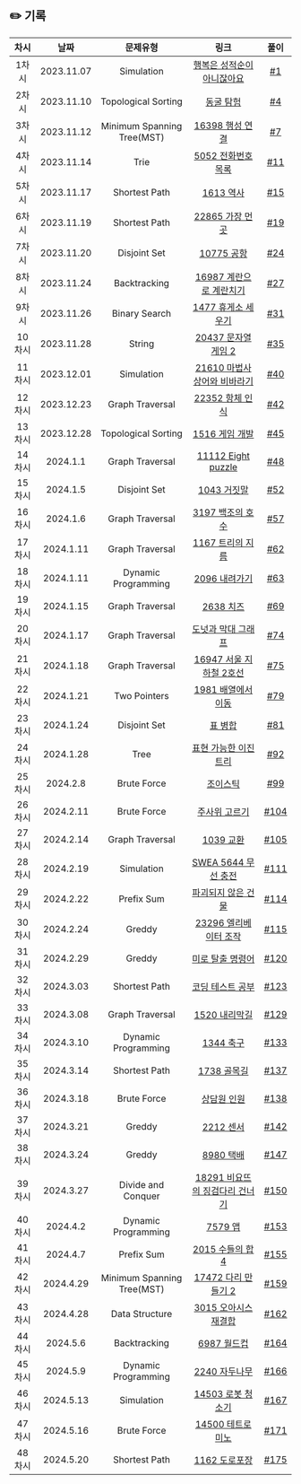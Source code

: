 ## ✏️ 기록
| 차시 | 날짜 | 문제유형 | 링크 | 풀이 |
|:-----:|:----------:|:--------------------------:|:---------------------------------------------------------------:|:---------------------------------------------------------:|
| 1차시  | 2023.11.07 | Simulation                 | [행복은 성적순이 아니잖아요](https://level.goorm.io/exam/147448/%EA%B8%B0%EB%B3%B8-%ED%96%89%EB%B3%B5%EC%9D%80-%EC%84%B1%EC%A0%81%EC%88%9C%EC%9D%B4-%EC%95%84%EB%8B%88%EC%9E%96%EC%95%84%EC%9A%94/quiz/1) | [#1](https://github.com/AlgoLeadMe/AlgoLeadMe-3/pull/1)   |
| 2차시  | 2023.11.10 | Topological Sorting        | [동굴 탐험](https://school.programmers.co.kr/learn/courses/30/lessons/67260) | [#4](https://github.com/AlgoLeadMe/AlgoLeadMe-3/pull/4)   |
| 3차시  | 2023.11.12 | Minimum Spanning Tree(MST) | [16398 행성 연결](https://www.acmicpc.net/problem/16398) | [#7](https://github.com/AlgoLeadMe/AlgoLeadMe-3/pull/7)   |
| 4차시  | 2023.11.14 | Trie                       | [5052 전화번호 목록](https://www.acmicpc.net/problem/5052) | [#11](https://github.com/AlgoLeadMe/AlgoLeadMe-3/pull/11) |
| 5차시  | 2023.11.17 | Shortest Path              | [1613 역사](https://www.acmicpc.net/problem/1613) | [#15](https://github.com/AlgoLeadMe/AlgoLeadMe-3/pull/15) |
| 6차시  | 2023.11.19 | Shortest Path              | [22865 가장 먼 곳](https://www.acmicpc.net/problem/22865) | [#19](https://github.com/AlgoLeadMe/AlgoLeadMe-3/pull/19) |
| 7차시  | 2023.11.20 | Disjoint Set               | [10775 공항](https://www.acmicpc.net/problem/10775) | [#24](https://github.com/AlgoLeadMe/AlgoLeadMe-3/pull/24) |
| 8차시  | 2023.11.24 | Backtracking               | [16987 계란으로 계란치기](https://www.acmicpc.net/problem/16987) | [#27](https://github.com/AlgoLeadMe/AlgoLeadMe-3/pull/27) |
| 9차시  | 2023.11.26 | Binary Search              | [1477 휴게소 세우기](https://www.acmicpc.net/problem/1477) | [#31](https://github.com/AlgoLeadMe/AlgoLeadMe-3/pull/31) |
| 10차시 | 2023.11.28 | String                     | [20437 문자열 게임 2](https://www.acmicpc.net/problem/20437) | [#35](https://github.com/AlgoLeadMe/AlgoLeadMe-3/pull/35) |
| 11차시 | 2023.12.01 | Simulation                 | [21610 마법사 상어와 비바라기](https://www.acmicpc.net/problem/21610) | [#40](https://github.com/AlgoLeadMe/AlgoLeadMe-3/pull/40) |
| 12차시 | 2023.12.23 | Graph Traversal            | [22352 항체 인식](https://www.acmicpc.net/problem/22352) | [#42](https://github.com/AlgoLeadMe/AlgoLeadMe-3/pull/42) |
| 13차시 | 2023.12.28 | Topological Sorting        | [1516 게임 개발](https://www.acmicpc.net/problem/1516) | [#45](https://github.com/AlgoLeadMe/AlgoLeadMe-3/pull/45) |
| 14차시 | 2024.1.1   | Graph Traversal            | [11112 Eight puzzle](https://www.acmicpc.net/problem/11112) | [#48](https://github.com/AlgoLeadMe/AlgoLeadMe-3/pull/48) |
| 15차시 | 2024.1.5   | Disjoint Set               | [1043 거짓말](https://acmicpc.net/problem/1043) | [#52](https://github.com/AlgoLeadMe/AlgoLeadMe-3/pull/52) |
| 16차시 | 2024.1.6   | Graph Traversal            | [3197 백조의 호수](https://acmicpc.net/problem/3197) | [#57](https://github.com/AlgoLeadMe/AlgoLeadMe-3/pull/57) |
| 17차시 | 2024.1.11  | Graph Traversal            | [1167 트리의 지름](https://acmicpc.net/problem/1167) | [#62](https://github.com/AlgoLeadMe/AlgoLeadMe-3/pull/62) |
| 18차시 | 2024.1.11  | Dynamic Programming        | [2096 내려가기](https://acmicpc.net/problem/2096) | [#63](https://github.com/AlgoLeadMe/AlgoLeadMe-3/pull/63) |
| 19차시 | 2024.1.15  | Graph Traversal            | [2638 치즈](https://acmicpc.net/problem/2638) | [#69](https://github.com/AlgoLeadMe/AlgoLeadMe-3/pull/69) |
| 20차시 | 2024.1.17  | Graph Traversal            | [도넛과 막대 그래프](https://school.programmers.co.kr/learn/courses/30/lessons/258711) | [#74](https://github.com/AlgoLeadMe/AlgoLeadMe-3/pull/74) |
| 21차시 | 2024.1.18  | Graph Traversal            | [16947 서울 지하철 2호선](https://www.acmicpc.net/problem/16947)  | [#75](https://github.com/AlgoLeadMe/AlgoLeadMe-3/pull/75) |
| 22차시 | 2024.1.21  | Two Pointers               | [1981 배열에서 이동](https://www.acmicpc.net/problem/1981)        | [#79](https://github.com/AlgoLeadMe/AlgoLeadMe-3/pull/79) |
| 23차시 | 2024.1.24  | Disjoint Set               | [표 병합](https://school.programmers.co.kr/learn/courses/30/lessons/150366)        | [#81](https://github.com/AlgoLeadMe/AlgoLeadMe-3/pull/81) |
| 24차시 | 2024.1.28  | Tree                       | [표현 가능한 이진트리](https://school.programmers.co.kr/learn/courses/30/lessons/150367)        | [#92](https://github.com/AlgoLeadMe/AlgoLeadMe-3/pull/92) |
| 25차시 | 2024.2.8   | Brute Force                | [조이스틱](https://school.programmers.co.kr/learn/courses/30/lessons/42860)        | [#99](https://github.com/AlgoLeadMe/AlgoLeadMe-3/pull/99) |
| 26차시 | 2024.2.11  | Brute Force                | [주사위 고르기](https://school.programmers.co.kr/learn/courses/30/lessons/258709)        | [#104](https://github.com/AlgoLeadMe/AlgoLeadMe-3/pull/104) |
| 27차시 | 2024.2.14  | Graph Traversal            | [1039 교환](https://www.acmicpc.net/problem/1039)        | [#105](https://github.com/AlgoLeadMe/AlgoLeadMe-3/pull/105) |
| 28차시 | 2024.2.19  | Simulation                 | [SWEA 5644 무선 충전](https://swexpertacademy.com/main/code/problem/problemDetail.do?contestProbId=AWXRDL1aeugDFAUo&categoryId=AWXRDL1aeugDFAUo&categoryType=CODE&problemTitle=5644&orderBy=FIRST_REG_DATETIME&selectCodeLang=ALL&select-1=&pageSize=10&pageIndex=1)        | [#111](https://github.com/AlgoLeadMe/AlgoLeadMe-3/pull/111) |
| 29차시 | 2024.2.22  | Prefix Sum                 | [파괴되지 않은 건물](https://school.programmers.co.kr/learn/courses/30/lessons/92344)        | [#114](https://github.com/AlgoLeadMe/AlgoLeadMe-3/pull/114) |
| 30차시 | 2024.2.24  | Greddy                     | [23296 엘리베이터 조작](https://www.acmicpc.net/problem/23296)        | [#115](https://github.com/AlgoLeadMe/AlgoLeadMe-3/pull/115) |
| 31차시 | 2024.2.29  | Greddy                     | [미로 탈출 명령어](https://school.programmers.co.kr/learn/courses/30/lessons/150365)        | [#120](https://github.com/AlgoLeadMe/AlgoLeadMe-3/pull/120) |
| 32차시 | 2024.3.03  | Shortest Path              | [코딩 테스트 공부](https://school.programmers.co.kr/learn/courses/30/lessons/118668)        | [#123](https://github.com/AlgoLeadMe/AlgoLeadMe-3/pull/123) |
| 33차시 | 2024.3.08  | Graph Traversal            | [1520 내리막길](https://www.acmicpc.net/problem/1520)        | [#129](https://github.com/AlgoLeadMe/AlgoLeadMe-3/pull/129) |
| 34차시 | 2024.3.10  | Dynamic Programming        | [1344 축구](https://www.acmicpc.net/problem/1344)        | [#133](https://github.com/AlgoLeadMe/AlgoLeadMe-3/pull/133) |
| 35차시 | 2024.3.14  | Shortest Path              | [1738 골목길](https://www.acmicpc.net/problem/1738)        | [#137](https://github.com/AlgoLeadMe/AlgoLeadMe-3/pull/137) |
| 36차시 | 2024.3.18  | Brute Force                | [상담원 인원](https://school.programmers.co.kr/learn/courses/30/lessons/214288)        | [#138](https://github.com/AlgoLeadMe/AlgoLeadMe-3/pull/138) |
| 37차시 | 2024.3.21  | Greddy                     | [2212 센서](https://www.acmicpc.net/problem/2212)        | [#142](https://github.com/AlgoLeadMe/AlgoLeadMe-3/pull/142) |
| 38차시 | 2024.3.24  | Greddy                     | [8980 택배](https://www.acmicpc.net/problem/8980)        | [#147](https://github.com/AlgoLeadMe/AlgoLeadMe-3/pull/147) |
| 39차시 | 2024.3.27  | Divide and Conquer         | [18291 비요뜨의 징검다리 건너기](https://www.acmicpc.net/problem/18291)        | [#150](https://github.com/AlgoLeadMe/AlgoLeadMe-3/pull/150) |
| 40차시 | 2024.4.2   | Dynamic Programming        | [7579 앱](https://www.acmicpc.net/problem/7579)        | [#153](https://github.com/AlgoLeadMe/AlgoLeadMe-3/pull/153) |
| 41차시 | 2024.4.7   | Prefix Sum                 | [2015 수들의 합 4](https://www.acmicpc.net/problem/2015)        | [#155](https://github.com/AlgoLeadMe/AlgoLeadMe-3/pull/155) |
| 42차시 | 2024.4.29  | Minimum Spanning Tree(MST) | [17472 다리 만들기 2](https://www.acmicpc.net/problem/17472)    | [#159](https://github.com/AlgoLeadMe/AlgoLeadMe-3/pull/159) |
| 43차시 | 2024.4.28  | Data Structure             | [3015 오아시스 재결합](https://www.acmicpc.net/problem/3015)    | [#162](https://github.com/AlgoLeadMe/AlgoLeadMe-3/pull/162) |
| 44차시 | 2024.5.6   | Backtracking               | [6987 월드컵](https://www.acmicpc.net/problem/6987)    | [#164](https://github.com/AlgoLeadMe/AlgoLeadMe-3/pull/164) |
| 45차시 | 2024.5.9   | Dynamic Programming        | [2240 자두나무](https://www.acmicpc.net/problem/2240)    | [#166](https://github.com/AlgoLeadMe/AlgoLeadMe-3/pull/166) |
| 46차시 | 2024.5.13  | Simulation                 | [14503 로봇 청소기](https://www.acmicpc.net/problem/14503)    | [#167](https://github.com/AlgoLeadMe/AlgoLeadMe-3/pull/167) |
| 47차시 | 2024.5.16  | Brute Force                | [14500 테트로미노](https://www.acmicpc.net/problem/14503)    | [#171](https://github.com/AlgoLeadMe/AlgoLeadMe-3/pull/171) |
| 48차시 | 2024.5.20  | Shortest Path              | [1162 도로포장](https://www.acmicpc.net/problem/1162)    | [#175](https://github.com/AlgoLeadMe/AlgoLeadMe-3/pull/175) |
